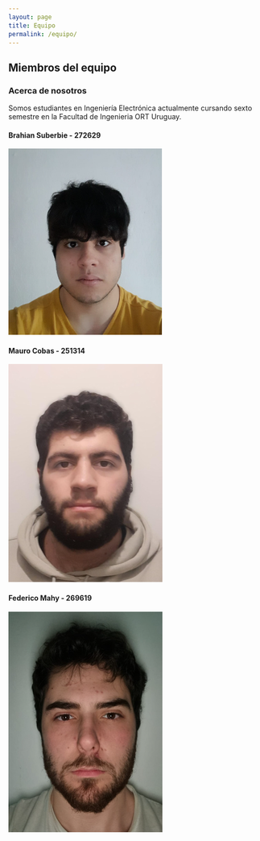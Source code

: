 ```yaml
---
layout: page
title: Equipo
permalink: /equipo/
---
```


## Miembros del equipo

  ### Acerca de nosotros

Somos estudiantes en Ingeniería Electrónica actualmente cursando sexto semestre en la Facultad de Ingenieria ORT Uruguay. 

#### Brahian Suberbie - 272629

  ![Suberbie](https://raw.githubusercontent.com/SisCom-PI2-2023-2/proyecto-keep-it-cool/main/docs/_posts/img/Suberbie.png)

#### Mauro Cobas - 251314

  ![Cobas](https://raw.githubusercontent.com/SisCom-PI2-2023-2/proyecto-keep-it-cool/main/docs/_posts/img/Cobas.png)

#### Federico Mahy - 269619

  ![Mahy](https://raw.githubusercontent.com/SisCom-PI2-2023-2/proyecto-keep-it-cool/main/docs/_posts/img/Mahy.png)
